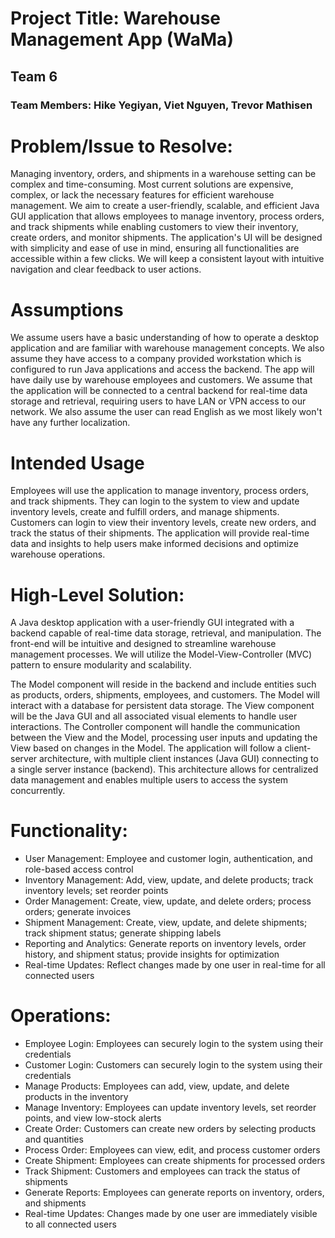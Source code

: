 # Project Title: Warehouse Management App (WaMa)
## Team 6
### Team Members: Hike Yegiyan, Viet Nguyen, Trevor Mathisen

# Problem/Issue to Resolve:
Managing inventory, orders, and shipments in a warehouse setting can be complex and time-consuming. Most current solutions are expensive, complex, or lack the necessary features for efficient warehouse management. We aim to create a user-friendly, scalable, and efficient Java GUI application that allows employees to manage inventory, process orders, and track shipments while enabling customers to view their inventory, create orders, and monitor shipments. The application's UI will be designed with simplicity and ease of use in mind, ensuring all functionalities are accessible within a few clicks. We will keep a consistent layout with intuitive navigation and clear feedback to user actions.

# Assumptions
We assume users have a basic understanding of how to operate a desktop application and are familiar with warehouse management concepts. We also assume they have access to a company provided workstation which is configured to run Java applications and access the backend. The app will have daily use by warehouse employees and customers. We assume that the application will be connected to a central backend for real-time data storage and retrieval, requiring users to have LAN or VPN access to our network. We also assume the user can read English as we most likely won't have any further localization.

# Intended Usage
Employees will use the application to manage inventory, process orders, and track shipments. They can login to the system to view and update inventory levels, create and fulfill orders, and manage shipments. Customers can login to view their inventory levels, create new orders, and track the status of their shipments. The application will provide real-time data and insights to help users make informed decisions and optimize warehouse operations.

# High-Level Solution:
A Java desktop application with a user-friendly GUI integrated with a backend capable of real-time data storage, retrieval, and manipulation. The front-end will be intuitive and designed to streamline warehouse management processes. We will utilize the Model-View-Controller (MVC) pattern to ensure modularity and scalability.

The Model component will reside in the backend and include entities such as products, orders, shipments, employees, and customers. The Model will interact with a database for persistent data storage. The View component will be the Java GUI and all associated visual elements to handle user interactions. The Controller component will handle the communication between the View and the Model, processing user inputs and updating the View based on changes in the Model. The application will follow a client-server architecture, with multiple client instances (Java GUI) connecting to a single server instance (backend). This architecture allows for centralized data management and enables multiple users to access the system concurrently.

# Functionality:
- User Management: Employee and customer login, authentication, and role-based access control
- Inventory Management: Add, view, update, and delete products; track inventory levels; set reorder points
- Order Management: Create, view, update, and delete orders; process orders; generate invoices
- Shipment Management: Create, view, update, and delete shipments; track shipment status; generate shipping labels
- Reporting and Analytics: Generate reports on inventory levels, order history, and shipment status; provide insights for optimization
- Real-time Updates: Reflect changes made by one user in real-time for all connected users

# Operations:
- Employee Login: Employees can securely login to the system using their credentials
- Customer Login: Customers can securely login to the system using their credentials
- Manage Products: Employees can add, view, update, and delete products in the inventory
- Manage Inventory: Employees can update inventory levels, set reorder points, and view low-stock alerts
- Create Order: Customers can create new orders by selecting products and quantities
- Process Order: Employees can view, edit, and process customer orders
- Create Shipment: Employees can create shipments for processed orders
- Track Shipment: Customers and employees can track the status of shipments
- Generate Reports: Employees can generate reports on inventory, orders, and shipments
- Real-time Updates: Changes made by one user are immediately visible to all connected users
